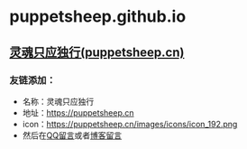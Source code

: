 # puppetsheep.github.io
## [灵魂只应独行(puppetsheep.cn)](https://puppetsheep.cn) 
### 友链添加：
- 名称：灵魂只应独行
- 地址：https://puppetsheep.cn
- icon：https://puppetsheep.cn/images/icons/icon_192.png
- 然后在[QQ留言](http://wpa.qq.com/msgrd?v=3&uin=2209502839&site=qq&menu=yes)或者[博客留言](https://puppetsheep.cn/comments/)